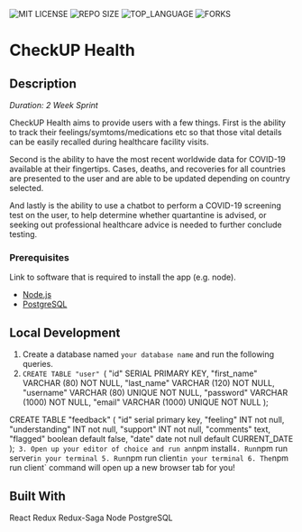 ![MIT LICENSE](https://img.shields.io/github/license/scottbromander/the_marketplace.svg?style=flat-square)
![REPO SIZE](https://img.shields.io/github/repo-size/scottbromander/the_marketplace.svg?style=flat-square)
![TOP_LANGUAGE](https://img.shields.io/github/languages/top/scottbromander/the_marketplace.svg?style=flat-square)
![FORKS](https://img.shields.io/github/forks/scottbromander/the_marketplace.svg?style=social)

# CheckUP Health

## Description

_Duration: 2 Week Sprint_

CheckUP Health aims to provide users with a few things.  First is the ability to track their feelings/symtoms/medications etc so that those vital details can be easily recalled during healthcare facility visits.  

Second is the ability to have the most recent worldwide data for COVID-19 available at their fingertips.  Cases, deaths, and recoveries for all countries are presented to the user and are able to be updated depending on country selected.

And lastly is the ability to use a chatbot to perform a COVID-19 screening test on the user, to help determine whether quartantine is advised, or seeking out professional healthcare advice is needed to further conclude testing.


### Prerequisites

Link to software that is required to install the app (e.g. node).

- [Node.js](https://nodejs.org/en/)
- [PostgreSQL](https://www.postgresql.org/)

## Local Development

1. Create a database named `your database name` and run the following queries.
2. `CREATE TABLE "user"
`(
    "id" SERIAL PRIMARY KEY,
    "first_name" VARCHAR (80) NOT NULL,
    "last_name" VARCHAR (120) NOT NULL,
    "username" VARCHAR (80) UNIQUE NOT NULL,
    "password" VARCHAR (1000) NOT NULL,
    "email" VARCHAR (1000) UNIQUE NOT NULL
);

CREATE TABLE "feedback"
(
    "id" serial primary key,
    "feeling" INT not null,
    "understanding" INT not null,
    "support" INT not null,
    "comments" text,
    "flagged" boolean default false,
    "date" date not null default CURRENT_DATE
);` 
3. Open up your editor of choice and run an `npm install`
4. Run `npm run server` in your terminal
5. Run `npm run client` in your terminal
6. The `npm run client` command will open up a new browser tab for you!


## Built With

React
Redux
Redux-Saga
Node
PostgreSQL

